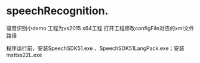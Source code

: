 # speechRecognition.
语音识别小demo
工程为vs2015 x64工程
打开工程修改configFile对应的xml文件路径

程序运行前，安装SpeechSDK51.exe 、SpeechSDK51LangPack.exe；安装msttss22L.exe    